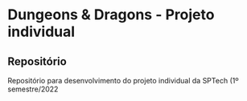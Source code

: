 # Dungeons & Dragons - Projeto individual
## Repositório 
Repositório para desenvolvimento do projeto individual da SPTech (1º semestre/2022
